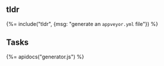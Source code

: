 ## tldr
{%= include("tldr", {msg: "generate an `appveyor.yml` file"}) %}

## Tasks
{%= apidocs("generator.js") %}
